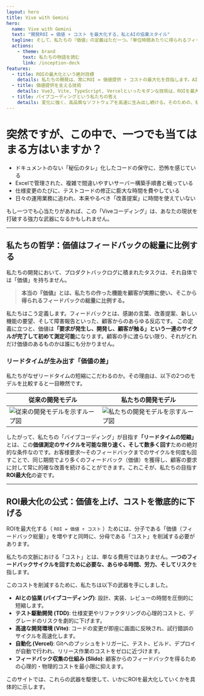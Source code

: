 ```yaml
---
layout: hero
title: Vive with Gemini
hero:
  name: Vive with Gemini
  text: "開発ROI = 価値 ÷ コスト を最大化する、私とAIの協業スタイル"
  tagline: そして、私たちの『価値』の定義はただ一つ。「単位時間あたりに得られるフィードバックの総量」です。
  actions:
    - theme: brand
      text: 私たちの物語を読む
      link: /inception-deck
features:
  - title: ROIの最大化という絶対目標
    details: 私たちの開発は、常にROI = 価値提供 ÷ コストの最大化を目指します。AIとの協業は、価値を最大化し、コストを最小化するための最も有効な手段です。
  - title: 価値提供を支える技術
    details: Vue3, Vite, TypeScript, Vercelといったモダンな技術は、ROIを最大化するための手段です。これらがなぜ「価値提供の速度」を上げるのか、その理由を解説します。
  - title: バイブコーディングという私たちの答え
    details: 変化に強く、高品質なソフトウェアを高速に生み出し続ける。そのための、私とAIの相棒との対話的な開発スタイル、それが「バイブコーディング」です。
---
```


# 突然ですが、この中で、一つでも当てはまる方はいますか？

-   ドキュメントのない「秘伝のタレ」化したコードの保守に、恐怖を感じている
-   Excelで管理された、複雑で間違いやすいサーバー構築手順書と戦っている
-   仕様変更のたびに、テストコードの修正に膨大な時間を費やしている
-   日々の運用業務に追われ、本来やるべき「改善提案」に時間を使えていない

もし一つでも心当たりがあれば、この「Viveコーディング」は、あなたの現状を打破する強力な武器になるかもしれません。

---

## 私たちの哲学：価値はフィードバックの総量に比例する

私たちの開発において、プロダクトバックログに積まれたタスクは、それ自体では「価値」を持ちません。

> **本当の『価値』とは、私たちの作った機能を顧客が実際に使い、そこから得られるフィードバックの総量に比例する。**

私たちはこう定義します。フィードバックとは、感謝の言葉、改善提案、新しい機能の要望、そして障害報告といった、顧客からのあらゆる反応です。
この定義に立つと、価値は<strong>「要求が発生し、開発し、顧客が触る」という一連のサイクルが完了して初めて測定可能</strong>になります。顧客の手に渡らない限り、それがどれだけ価値のあるものかは誰にも分かりません。

### リードタイムが生み出す「価値の差」

私たちがなぜリードタイムの短縮にこだわるのか。その理由は、以下の2つのモデルを比較すると一目瞭然です。

<table>
  <thead>
    <tr>
      <th style="text-align: center;">従来の開発モデル</th>
      <th style="text-align: center;">私たちの開発モデル</th>
    </tr>
  </thead>
  <tbody>
    <tr>
      <td><img src="/images/traditional-loop.svg" alt="従来の開発モデルを示すループ図"></td>
      <td><img src="/images/agile-loop.svg" alt="私たちの開発モデルを示すループ図"></td>
    </tr>
  </tbody>
</table>

したがって、私たちの「バイブコーディング」が目指す<strong>「リードタイムの短縮」</strong>とは、この<strong>価値測定のサイクルを可能な限り速く、そして数多く回す</strong>ための絶対的な条件なのです。お客様要求～そのフィードバックまでのサイクルを何度も回すことで、同じ期間でより多くのフィードバック（価値）を獲得し、顧客の要求に対して常に的確な改善を続けることができます。これこそが、私たちの目指す<strong>ROI最大化</strong>の姿です。

---

## ROI最大化の公式：価値を上げ、コストを徹底的に下げる

ROIを最大化する（ `ROI = 価値 ÷ コスト` ）ためには、分子である「価値（フィードバック総量）」を増やすと同時に、分母である「コスト」を削減する必要があります。

私たちの文脈における「コスト」とは、単なる費用ではありません。**一つのフィードバックサイクルを回すために必要な、あらゆる時間、労力、そしてリスク**を指します。

このコストを削減するために、私たちは以下の武器を手にしました。

-   **AIとの協業 (バイブコーディング)**: 設計、実装、レビューの時間を圧倒的に短縮します。
-   **テスト駆動開発 (TDD)**: 仕様変更やリファクタリングの心理的コストと、デグレードのリスクを劇的に下げます。
-   **高速な開発環境 (Vite)**: コードの変更が即座に画面に反映され、試行錯誤のサイクルを高速化します。
-   **自動化 (Vercel)**: Gitへのプッシュをトリガーに、テスト、ビルド、デプロイが自動で行われ、リリース作業のコストをゼロに近づけます。
-   **フィードバック収集の仕組み (Slido)**: 顧客からのフィードバックを得るための心理的・物理的コストを最小限に抑えます。

このサイトでは、これらの武器を駆使して、いかにROIを最大化していくかを具体的に示します。